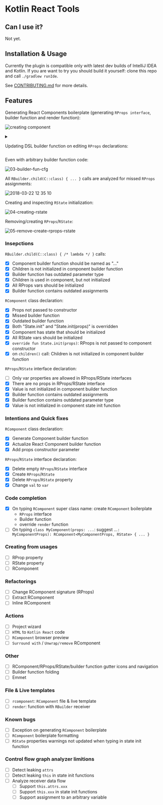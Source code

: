 # Kotlin React Tools

## Can I use it?

Not yet.

## Installation & Usage

Currently the plugin is compatible only with latest dev builds of IntelliJ IDEA and Kotlin.
If you are want to try you should build it yourself: clone this repo and call `./gradlew runIde`.

See [CONTRIBUTING.md] for more details.

## Features

Generating React Components boilerplate (generating `RProps interface`, builder function and render function):

![creating component](https://user-images.githubusercontent.com/2010355/37760359-7c69eb04-2dc7-11e8-942b-805757919720.gif)

<details>
<summary>

Updating DSL builder function on editing `RProps` declarations:

</summary>
<p>

![02-editing-rprops](https://user-images.githubusercontent.com/2010355/37762027-5372d2ec-2dcc-11e8-94a8-ecdf84d7bb7a.gif)

</p>
</details>

Even with arbitrary builder function code:

![03-builder-fun-cfg](https://user-images.githubusercontent.com/2010355/37762433-5286f66e-2dcd-11e8-94f8-1bbc3eb500b7.gif)

All `RBuilder.child(C::class) { ... }` calls are analyzed for missed `RProps` assignments:

![2018-03-22 12 35 10](https://user-images.githubusercontent.com/2010355/37762505-85d02d06-2dcd-11e8-85b9-eaa297abf83b.png)

Creating and inspecting `RState` initialization:

![04-creating-rstate](https://user-images.githubusercontent.com/2010355/37762608-db0a2308-2dcd-11e8-9f46-7b79ebc1f877.gif)

Removing/creating `RProps`/`RState`:

![05-remove-create-rprops-rstate](https://user-images.githubusercontent.com/2010355/37762669-1462779a-2dce-11e8-8f4d-66134d57b1ce.gif)

### Insepctions

`RBuilder.child(C::class) { /* lambda */ }` calls:
 - [x] Component builder function should be named as "..."
 - [x] Children is not initialized in component builder function
 - [x] Builder function has outdated parameter type
 - [x] Children is used in component, but not initialized
 - [x] All RProps vars should be initialized 
 - [x] Builder function contains outdated assignments

`RComponent` class declaration:
 - [x] Props not passed to constructor
 - [x] Missed builder function
 - [x] Outdated builder function
 - [x] Both "State.init" and "State.init(props)" is overridden
 - [x] Component has state that should be initialized
 - [x] All RState vars should be initialized
 - [x] `override fun State.init(props)`: RProps is not passed to component constructor
 - [x] on `children()` call: Children is not initialized in component builder function

`RProps`/`RState` interface declaration:
 - [ ] Only var properties are allowed in RProps/RState interfaces
 - [x] There are no props in RProps/RState interface
 - [x] Value is not initialized in component builder function
 - [x] Builder function contains outdated assignments
 - [x] Builder function contains outdated parameter type 
 - [x] Value is not initialized in component state init function

### Intentions and Quick fixes

`RComponent` class declaration:
 - [x] Generate Component builder function
 - [x] Actualize React Component builder function
 - [x] Add props constructor parameter

`RProps`/`RState` interface declaration:
 - [x] Delete empty `RProps`/`RState` interface
 - [x] Create `RProps`/`RState`
 - [x] Delete `RProps`/`RState` property
 - [x] Change `val` to `var`

### Code completion

 - [x] On typing `RComponent` super class name: create `RComponent` boilerplate
 	- `RProps` interface
 	- Builder function
 	- override `render` function
 - [ ] On typing `class MyComponent(props: ...`: suggest ...`: MyComponentProps): RComponent<MyComponentProps, RState> { ... }`

### Creating from usages

 - [ ] RProp property
 - [ ] RState property
 - [ ] RComponent

### Refactorings

 - [ ] Change RComponent signature (RProps)
 - [ ] Extract RComponent
 - [ ] Inline RComponent

### Actions
 
 - [ ] Project wizard
 - [ ] `HTML` to `Kotlin React` code
 - [ ] `RComponent` browser preview
 - [ ] `Surround with` / `Unwrap/remove` RComponent
 
### Other  

 - [ ] RComponent/RProps/RState/builder function gutter icons and navigation
 - [ ] Builder function folding
 - [ ] Emmet 

### File & Live templates

 - [ ] `rcomponent`: `RComponent` file & live template
 - [ ] `render`: function with `RBuilder` receiver
 
### Known bugs

 - [ ] Exception on generating `RComponent` boilerplate
 - [ ] `RComponent` boilerplate formatting
 - [ ] `RState` properties warnings not updated when typing in state init function
 
### Control flow graph analyzer limitions
 
 - [ ] Detect leaking `attrs`
 - [ ] Detect leaking `this` in state init functions
 - [ ] Analyze receiver data flow
    - [ ] Support `this.attrs.xxx`
    - [ ] Support `this.xxx` in state init functions
    - [ ] Support assignment to an arbitrary variable
    
[CONTRIBUTING.md]: CONTRIBUTING.md